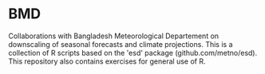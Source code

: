 # BMD
Collaborations with Bangladesh Meteorological Departement on downscaling of seasonal forecasts and climate projections. This is a collection of R scripts based on the 'esd' package (github.com/metno/esd). This repository also contains exercises for general use of R.
